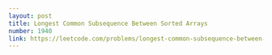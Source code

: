 ```yaml
---
layout: post
title: Longest Common Subsequence Between Sorted Arrays
number: 1940
link: https://leetcode.com/problems/longest-common-subsequence-between-sorted-arrays
---
```

